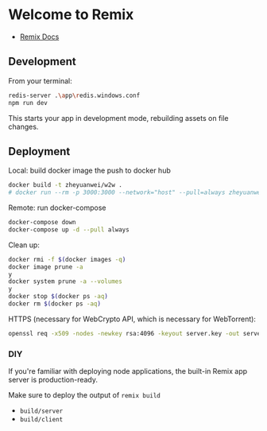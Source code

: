 # Welcome to Remix

- [Remix Docs](https://remix.run/docs)

## Development

From your terminal:

```sh
redis-server .\app\redis.windows.conf
npm run dev
```

This starts your app in development mode, rebuilding assets on file changes.

## Deployment

Local: build docker image the push to docker hub

```sh
docker build -t zheyuanwei/w2w .
# docker run --rm -p 3000:3000 --network="host" --pull=always zheyuanwei/w2w
```

Remote: run docker-compose

```sh
docker-compose down
docker-compose up -d --pull always
```

Clean up:

```sh
docker rmi -f $(docker images -q)
docker image prune -a
y
docker system prune -a --volumes
y
docker stop $(docker ps -aq)
docker rm $(docker ps -aq)
```

HTTPS (necessary for WebCrypto API, which is necessary for WebTorrent):

```sh
openssl req -x509 -nodes -newkey rsa:4096 -keyout server.key -out server.crt
```

### DIY

If you're familiar with deploying node applications, the built-in Remix app server is production-ready.

Make sure to deploy the output of `remix build`

- `build/server`
- `build/client`
